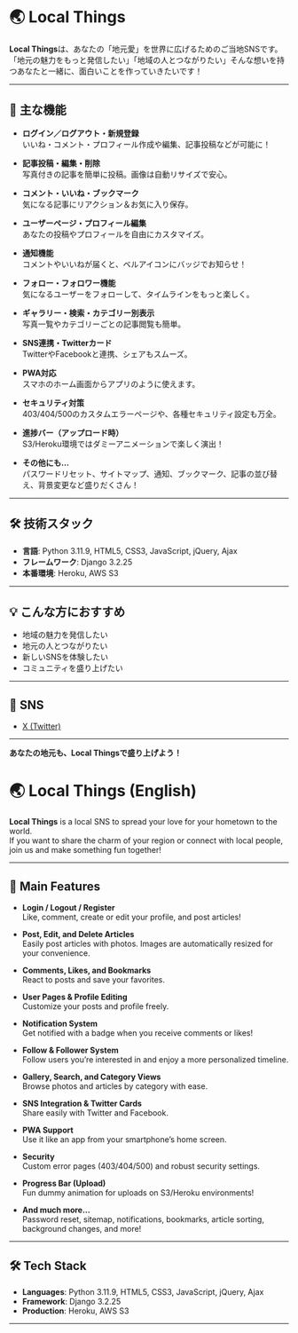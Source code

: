 # 🌏 Local Things

**Local Things**は、あなたの「地元愛」を世界に広げるためのご当地SNSです。  
「地元の魅力をもっと発信したい」「地域の人とつながりたい」そんな想いを持つあなたと一緒に、面白いことを作っていきたいです！

---

## 🚀 主な機能

- **ログイン／ログアウト・新規登録**  
  いいね・コメント・プロフィール作成や編集、記事投稿などが可能に！

- **記事投稿・編集・削除**  
  写真付きの記事を簡単に投稿。画像は自動リサイズで安心。

- **コメント・いいね・ブックマーク**  
  気になる記事にリアクション＆お気に入り保存。

- **ユーザーページ・プロフィール編集**  
  あなたの投稿やプロフィールを自由にカスタマイズ。

- **通知機能**  
  コメントやいいねが届くと、ベルアイコンにバッジでお知らせ！

- **フォロー・フォロワー機能**  
  気になるユーザーをフォローして、タイムラインをもっと楽しく。

- **ギャラリー・検索・カテゴリー別表示**  
  写真一覧やカテゴリーごとの記事閲覧も簡単。

- **SNS連携・Twitterカード**  
  TwitterやFacebookと連携、シェアもスムーズ。

- **PWA対応**  
  スマホのホーム画面からアプリのように使えます。

- **セキュリティ対策**  
  403/404/500のカスタムエラーページや、各種セキュリティ設定も万全。

- **進捗バー（アップロード時）**  
  S3/Heroku環境ではダミーアニメーションで楽しく演出！

- **その他にも…**  
  パスワードリセット、サイトマップ、通知、ブックマーク、記事の並び替え、背景変更など盛りだくさん！

---

## 🛠️ 技術スタック

- **言語**: Python 3.11.9, HTML5, CSS3, JavaScript, jQuery, Ajax
- **フレームワーク**: Django 3.2.25
- **本番環境**: Heroku, AWS S3

---

## 💡 こんな方におすすめ

- 地域の魅力を発信したい
- 地元の人とつながりたい
- 新しいSNSを体験したい
- コミュニティを盛り上げたい

---

## 📱 SNS

- [X (Twitter)](https://twitter.com/tatsuyoung55)

---

**あなたの地元も、Local Thingsで盛り上げよう！**

# 🌏 Local Things (English)

**Local Things** is a local SNS to spread your love for your hometown to the world.  
If you want to share the charm of your region or connect with local people, join us and make something fun together!

---

## 🚀 Main Features

- **Login / Logout / Register**  
  Like, comment, create or edit your profile, and post articles!

- **Post, Edit, and Delete Articles**  
  Easily post articles with photos. Images are automatically resized for your convenience.

- **Comments, Likes, and Bookmarks**  
  React to posts and save your favorites.

- **User Pages & Profile Editing**  
  Customize your posts and profile freely.

- **Notification System**  
  Get notified with a badge when you receive comments or likes!

- **Follow & Follower System**  
  Follow users you’re interested in and enjoy a more personalized timeline.

- **Gallery, Search, and Category Views**  
  Browse photos and articles by category with ease.

- **SNS Integration & Twitter Cards**  
  Share easily with Twitter and Facebook.

- **PWA Support**  
  Use it like an app from your smartphone’s home screen.

- **Security**  
  Custom error pages (403/404/500) and robust security settings.

- **Progress Bar (Upload)**  
  Fun dummy animation for uploads on S3/Heroku environments!

- **And much more...**  
  Password reset, sitemap, notifications, bookmarks, article sorting, background changes, and more!

---

## 🛠️ Tech Stack

- **Languages**: Python 3.11.9, HTML5, CSS3, JavaScript, jQuery, Ajax
- **Framework**: Django 3.2.25
- **Production**: Heroku, AWS S3

---